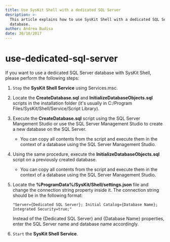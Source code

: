 ```yaml
---
title: Use SysKit Shell with a dedicated SQL Server
desription: >-
  This article explains how to use SysKit Shell with a dedicated SQL Server
  database.
author: Andrea Budisa
date: 30/10/2017
---
```


# use-dedicated-sql-server

If you want to use a dedicated SQL Server database with SysKit Shell, please perform the following steps:

1. `Stop` the **SysKit Shell Service** using Services.msc.
2. Locate the **CreateDatabase.sql** and **InitializeDatabaseObjects.sql** scripts in the installation folder \(it's usually in C:/Program Files/SysKit/Shell/Service/Script Library\).
3. Execute the **CreateDatabase.sql** script using the SQL Server Mangement Studio or use the SQL Server Management Studio to create a new database on the SQL Server.
   * You can copy all contents from the script and execute them in the context of a database using the SQL Server Management Studio.
4. Using the same procedure, execute the **InitializeDatabaseObjects.sql** script on a previously created database.
   * You can copy all contents from the script and execute them in the context of a database using the SQL Server Management Studio.
5. Locate the **%ProgramData%/SysKit/Shell/settings.json** file and change the connection string property inside it. The connection string should be in the following format:

   ```text
   "Server={Dedicated SQL Server}; Initial Catalog={Database Name}; Integrated Security=true;" 
   ```

   Instead of the {Dedicated SQL Server} and {Database Name} properties, enter the SQL Server name and database name accordingly.

6. `Start` the **SysKit Shell Service**.

